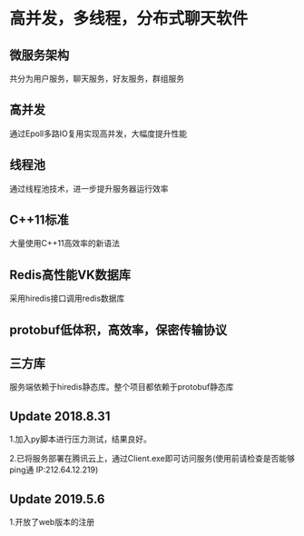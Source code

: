 # 高并发，多线程，分布式聊天软件

## 微服务架构
共分为用户服务，聊天服务，好友服务，群组服务

## 高并发
通过Epoll多路IO复用实现高并发，大幅度提升性能

## 线程池
通过线程池技术，进一步提升服务器运行效率

## C++11标准
大量使用C++11高效率的新语法

## Redis高性能VK数据库
采用hiredis接口调用redis数据库

## protobuf低体积，高效率，保密传输协议

## 三方库
服务端依赖于hiredis静态库。整个项目都依赖于protobuf静态库

## Update 2018.8.31
1.加入py脚本进行压力测试，结果良好。

2.已将服务部署在腾讯云上，通过Client.exe即可访问服务(使用前请检查是否能够ping通 IP:212.64.12.219)

## Update 2019.5.6

1.开放了web版本的注册
